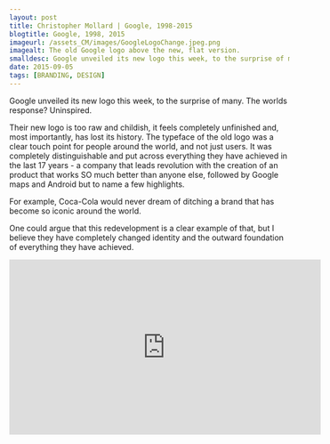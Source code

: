 ```yaml
---
layout: post
title: Christopher Mollard | Google, 1998-2015
blogtitle: Google, 1998, 2015
imageurl: /assets_CM/images/GoogleLogoChange.jpeg.png
imagealt: The old Google logo above the new, flat version.
smalldesc: Google unveiled its new logo this week, to the surprise of many.
date: 2015-09-05
tags: [BRANDING, DESIGN]
---
```

<p>
Google unveiled its new logo this week, to the surprise of many.  The worlds response? Uninspired.
</p>
                
<p>
Their new logo is too raw and childish, it feels completely unfinished and, most importantly, has lost its history. The typeface of the old logo was a clear touch point for people around the world, and not just users. It was completely distinguishable and put across everything they have achieved in the last 17 years - a company that leads revolution with the creation of an product that works SO much better than anyone else, followed by Google maps and Android but to name a few highlights.
</p>
<p>
For example, Coca-Cola would never dream of ditching a brand that has become so iconic around the world.
</p>
<p>
One could argue that this redevelopment is a clear example of that, but I believe they have completely changed identity and the outward foundation of everything they have achieved.
</p>
<iframe class="youTubevideo" width="560" height="315" src="https://www.youtube.com/embed/olFEpeMwgHk" frameborder="0" allowfullscreen></iframe>